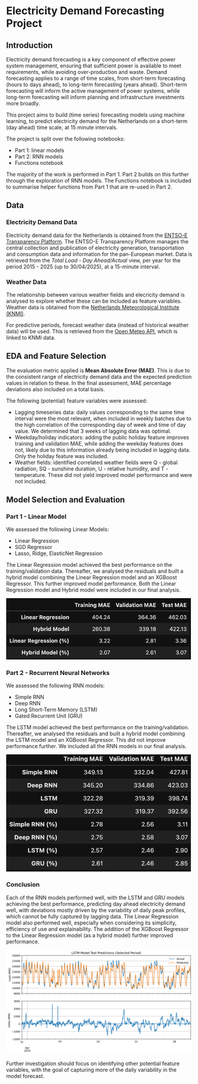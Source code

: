 # Electricity Demand Forecasting Project

## Introduction
Electricity demand forecasting is a key component of effective power system management, ensuring that sufficient power is available to meet requirements, while avoiding over-production and waste. Demand forecasting applies to a range of time scales, from short-term forecasting (hours to days ahead), to long-term forecasting (years ahead). Short-term forecasting will inform the active management of power systems, while long-term forecasting will inform planning and infrastructure investments more broadly.

This project aims to build (time series) forecasting models using machine learning, to predict electricity demand for the Netherlands on a short-term (day ahead) time scale, at 15 minute intervals.

The project is split over the following notebooks:
- Part 1: linear models
- Part 2: RNN models
- Functions notebook

The majority of the work is performed in Part 1. Part 2 builds on this further through the exploration of RNN models. The Functions notebook is included to summarise helper functions from Part 1 that are re-used in Part 2.

## Data
### Electricity Demand Data
Electricity demand data for the Netherlands is obtained from the [ENTSO-E Transparency Platform](https://transparency.entsoe.eu/). The ENTSO-E Transparency Platform manages the central collection and publication of electricity generation, transportation and consumption data and information for the pan-European market. Data is retrieved from the _Total Load - Day Ahead/Actual_ view, per year for the period 2015 - 2025 (up to 30/04/2025), at a 15-minute interval.

### Weather Data
The relationship between various weather fields and elecricity demand is analysed to explore whether these can be included as feature variables. Weather data is obtained from the [Netherlands Meteorological Institute (KNMI)](https://www.knmi.nl/nederland-nu/klimatologie/uurgegevens).

For predictive periods, forecast weather data (instead of historical weather data) will be used. This is retrieved from the [Open Meteo API](https://open-meteo.com/en/docs/historical-forecast-api), which is linked to KNMI data.

## EDA and Feature Selection
The evaluation metric applied is **Mean Absolute Error (MAE)**. This is due to the consistent range of electricity demand data and the expected prediction values in relation to these. In the final assessment, MAE percentage deviations also included on a total basis.

The following (potential) feature variables were assessed:
- Lagging timeseries data: daily values corresponding to the same time interval were the most relevant, when included in weekly batches due to the high correlation of the corresponding day of week and time of day value. We determined that 3 weeks of lagging data was optimal.
- Weekday/holiday indicators: adding the public holiday feature improves training and validation MAE, while adding the weekday features does not, likely due to this information already being included in lagging data. Only the holiday feature was included.
- Weather fields: identified correlated weather fields were Q - global radiation, SQ - sunshine duration, U - relative humidity, and T - temperature. These did not yield improved model performance and were not included.

## Model Selection and Evaluation
### Part 1 - Linear Model
We assessed the following Linear Models:
- Linear Regression
- SGD Regressor
- Lasso, Ridge, ElasticNet Regression

The Linear Regression model achieved the best performance on the training/validation data. Thereafter, we analysed the residuals and built a hybrid model combining the Linear Regression model and an XGBoost Regressor. This further improved model performance. Both the Linear Regression model and Hybrid model were included in our final analysis.

<img src="https://github.com/pdmasson/electricity-demand-forecasting/blob/main/images/linear-model.png" width=500 />

### Part 2 - Recurrent Neural Networks
We assessed the following RNN models:
- Simple RNN
- Deep RNN
- Long Short-Term Memory (LSTM)
- Gated Recurrent Unit (GRU)

The LSTM model achieved the best performance on the training/validation. Thereafter, we analysed the residuals and built a hybrid model combining the LSTM model and an XGBoost Regressor. This did not improve performance further. We included all the RNN models in our final analysis.

<img src="https://github.com/pdmasson/electricity-demand-forecasting/blob/main/images/rnn-models.png" width=500 />

### Conclusion
Each of the RNN models performed well, with the LSTM and GRU models achieving the best performance, predicting day ahead electricity demand well, with deviations mostly driven by the variability of daily peak profiles, which cannot be fully captured by lagging data. The Linear Regression model also performed well, especially when considering its simplicity, efficiency of use and explainability. The addition of the XGBoost Regressor to the Linear Regression model (as a hybrid model) further improved performance.

![](https://github.com/pdmasson/electricity-demand-forecasting/blob/main/images/lstm-predictions.png)

Further investigation should focus on identifying other potential feature variables, with the goal of capturing more of the daily variability in the model forecast.








